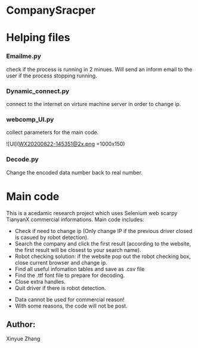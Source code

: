 # CompanySracper

# Helping files

### Emailme.py
 check if the process is running in 2 minues. Will send an inform email to the user if the process stopping running.
### Dynamic_connect.py
 connect to the internet on virture machine server in order to change ip.
### webcomp_UI.py
 collect parameters for the main code.
 
 ![UI](WX20200822-145351@2x.png =1000x150)
 
### Decode.py
 Change the encoded data number back to real number.
 
# Main code
 This is a acedamic research project which uses Selenium web scarpy TianyanX commercial informations.
 Main code includes:
 - Check if need to change ip (Only change IP if the previous driver closed is casued by robot detection).
 - Search the company and click the first result (according to the website, the first result will be closest to your search name).
 - Robot checking solution: if the website pop out the robot checking box, close current browser and change ip.
 - Find all useful infomation tables and save as .csv file
 - Find the .ttf font file to prepare for decoding.
 - Close extra handles.
 - Quit driver if there is robot detection.
 * Data cannot be used for commercial reason!
 * With some reasons, the code will not be post.
 
## Author:
 Xinyue Zhang
